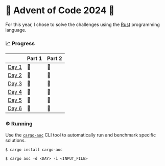# 🎄 Advent of Code 2024 🎄

For this year, I chose to solve the challenges using the [Rust](https://www.rust-lang.org) programming language.

### 📈 Progress

|        | Part 1 | Part 2 |
|:-------|:-------|:-------|
| [Day 1](src/day01.rs)  | 🌟     | 🌟     |
| [Day 2](src/day02.rs)  | 🌟     | 🌟     |
| [Day 3](src/day03.rs)  | 🌟     | 🌟     |
| [Day 4](src/day04.rs)  | 🌟     | 🌟     |
| [Day 5](src/day05.rs)  | 🌟     | 🌟     |
| [Day 6](src/day06.rs)  | 🌟     | 🌟     |

### ⚙️ Running

Use the [`cargo-aoc`](https://crates.io/crates/cargo-aoc/0.3.8) CLI tool to automatically run and benchmark specific solutions.

```
$ cargo install cargo-aoc
```
```
$ cargo aoc -d <DAY> -i <INPUT_FILE>
```